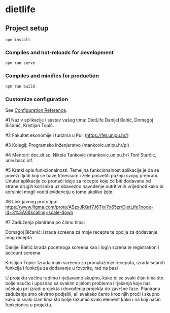 # dietlife

## Project setup
```
npm install
```

### Compiles and hot-reloads for development
```
npm run serve
```

### Compiles and minifies for production
```
npm run build
```

### Customize configuration
See [Configuration Reference](https://cli.vuejs.org/config/).

#1 Naziv aplikacije i sastav vašeg tima:
DietLife
Danijel Baltić, Domagoj Bičanić, Kristijan Topić.

#2 Fakultet ekonomije i turizma u Puli (https://fet.unipu.hr/)

#3 Kolegij:
Programsko inženjerstvo (ntankovic.unipu.hr/pi)

#4 Mentori:
doc.dr.sc. Nikola Tanković (ntankovic.unipu.hr)
Toni Starčić, univ.bacc.inf.

#5 Kratki opis funkcionalnosti:
Temeljna funkcionalnost aplikacije je da se povežu ljudi koji se bave fitnessom i žele posvetiti pažnju svojoj prehrani. Unutar aplikacije će pronaći ideje za recepte koje će biti dodavane od strane drugih korisnika uz obavezno navođenje nutritivnih vrijednoti kako bi korsinici mogli voditi evidenciju o tome ukoliko žele.

#6 Link javnog prototipa:
https://www.figma.com/proto/ASzxJRQrf7J6Tixl7x65zr/DietLife?node-id=3%3A0&scaling=scale-down

#7 Zaduženja planirana po članu tima:

Domagoj Bičanić: Izrada screena za moje recepte te opcija za dodavanje mog recepta

Danijel Baltić:Izrada pocetnoga screena kao i login screna te registration i account screena.

Kristijan Topić: Izrada main screena za pronalaženje recepata, izrada search funkcija i funkcija za dodavanje u fovorite, rad na bazi

U projektu većinu radimo i rješavamo skupno, kako bi se svaki član tima što bolje naučio i upoznao sa svakim dijelom problema i rješenja koje nas očekuju pri izradi projekta i dovođenja projekta do završne faze. Planirana zaduženja smo okvirno podjelili, ali svakako čemo kroz njih proći i skupno kako bi svaki član tima što bolje razumio svaki element kako i na koji način funkcionira u projektu.

